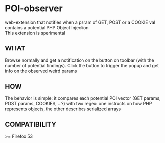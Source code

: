 # POI-observer
web-extension that notifies when a param of GET, POST or a COOKIE val contains a potential PHP Object Injection <br />
This extension is sperimental

## WHAT
Browse normally and get a notification on the button on toolbar (with the number of potential findings). Click the button to trigger the popup and get info on the observed weird params

## HOW
The behavior is simple: it compares each potential POI vector (GET params, POST params, COOKIES, ...?) with two regex: one instructs on how PHP represents objects, the other describes serialized arrays

## COMPATIBILITY
&gt;= Firefox 53

